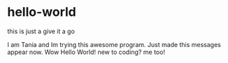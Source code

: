 # hello-world
this is just a give it a go 

I am Tania and Im trying this awesome program. Just made this messages appear now. Wow
Hello World! new to coding? me too!
